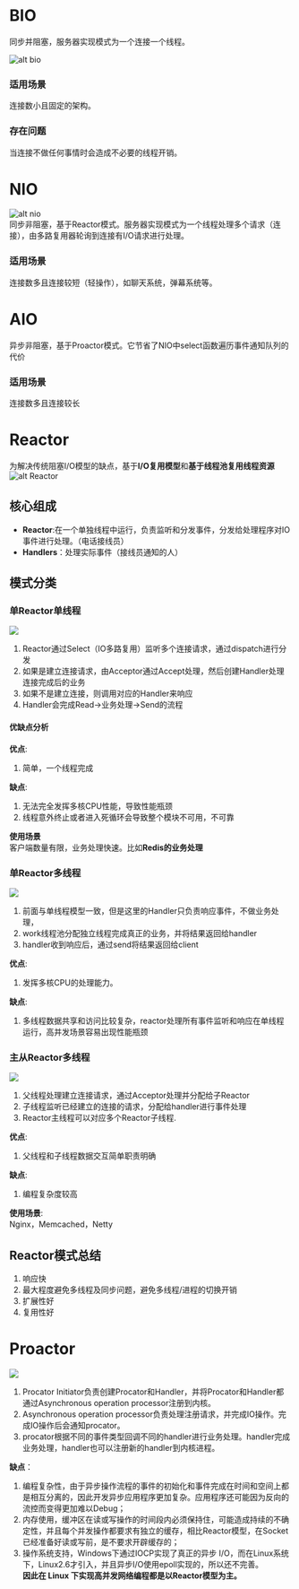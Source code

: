 # BIO
同步并阻塞，服务器实现模式为一个连接一个线程。  
 
![alt bio](https://community-header-1306990603.cos.ap-guangzhou.myqcloud.com/IO/bio.png)
### 适用场景
连接数小且固定的架构。
### 存在问题
当连接不做任何事情时会造成不必要的线程开销。  

# NIO
![alt nio ](https://community-header-1306990603.cos.ap-guangzhou.myqcloud.com/IO%2Freactor%E6%A8%A1%E5%9E%8B.jpg)  
同步非阻塞，基于Reactor模式。服务器实现模式为一个线程处理多个请求（连接），由多路复用器轮询到连接有I/O请求进行处理。
### 适用场景
连接数多且连接较短（轻操作），如聊天系统，弹幕系统等。
# AIO
异步非阻塞，基于Proactor模式。它节省了NIO中select函数遍历事件通知队列的代价
### 适用场景
连接数多且连接较长

# Reactor
为解决传统阻塞I/O模型的缺点，基于**I/O复用模型**和**基于线程池复用线程资源**  
![alt Reactor](https://community-header-1306990603.cos.ap-guangzhou.myqcloud.com/IO%2Freactor%E6%A8%A1%E5%9E%8B.jpg)
## 核心组成
* **Reactor**:在一个单独线程中运行，负责监听和分发事件，分发给处理程序对IO事件进行处理。（电话接线员）
* **Handlers**：处理实际事件（接线员通知的人）
## 模式分类
### 单Reactor单线程
![ ](https://community-header-1306990603.cos.ap-guangzhou.myqcloud.com/IO%2F%E5%8D%95reactor%E5%8D%95%E7%BA%BF%E7%A8%8B.jpg)  
1. Reactor通过Select（IO多路复用）监听多个连接请求，通过dispatch进行分发  
2. 如果是建立连接请求，由Acceptor通过Accept处理，然后创建Handler处理连接完成后的业务
3. 如果不是建立连接，则调用对应的Handler来响应
4. Handler会完成Read->业务处理->Send的流程
#### 优缺点分析
**优点**:  
1. 简单，一个线程完成  
     
**缺点**:
1. 无法完全发挥多核CPU性能，导致性能瓶颈   
2. 线程意外终止或者进入死循环会导致整个模块不可用，不可靠  

**使用场景**  
客户端数量有限，业务处理快速。比如**Redis的业务处理**
### 单Reactor多线程
![ ](https://community-header-1306990603.cos.ap-guangzhou.myqcloud.com/IO%2F%E5%8D%95Reactor%E5%A4%9A%E7%BA%BF%E7%A8%8B.jpg)  
1. 前面与单线程模型一致，但是这里的Handler只负责响应事件，不做业务处理，
2. work线程池分配独立线程完成真正的业务，并将结果返回给handler
3. handler收到响应后，通过send将结果返回给client  

**优点**:  
1. 发挥多核CPU的处理能力。
     
**缺点**:  
1. 多线程数据共享和访问比较复杂，reactor处理所有事件监听和响应在单线程运行，高并发场景容易出现性能瓶颈
 
### 主从Reactor多线程  
![](https://community-header-1306990603.cos.ap-guangzhou.myqcloud.com/IO/%E4%B8%BB%E4%BB%8EReactor%E5%A4%9A%E7%BA%BF%E7%A8%8B%E6%A8%A1%E5%9E%8B.jpg)
1. 父线程处理建立连接请求，通过Acceptor处理并分配给子Reactor  
2. 子线程监听已经建立的连接的请求，分配给handler进行事件处理  
3. Reactor主线程可以对应多个Reactor子线程.  
   
**优点**:  
1. 父线程和子线程数据交互简单职责明确  
     
**缺点**:
1. 编程复杂度较高  
   
**使用场景**:  
Nginx，Memcached，Netty
## Reactor模式总结  
1. 响应快
2. 最大程度避免多线程及同步问题，避免多线程/进程的切换开销
3. 扩展性好
4. 复用性好
# Proactor
![](https://community-header-1306990603.cos.ap-guangzhou.myqcloud.com/IO%2Fproactor.jpg)
1. Procator Initiator负责创建Procator和Handler，并将Procator和Handler都通过Asynchronous operation processor注册到内核。
2. Asynchronous operation processor负责处理注册请求，并完成IO操作。完成IO操作后会通知procator。
3. procator根据不同的事件类型回调不同的handler进行业务处理。handler完成业务处理，handler也可以注册新的handler到内核进程。  
   
**缺点**：

1. 编程复杂性，由于异步操作流程的事件的初始化和事件完成在时间和空间上都是相互分离的，因此开发异步应用程序更加复杂。应用程序还可能因为反向的流控而变得更加难以Debug；
2. 内存使用，缓冲区在读或写操作的时间段内必须保持住，可能造成持续的不确定性，并且每个并发操作都要求有独立的缓存，相比Reactor模型，在Socket已经准备好读或写前，是不要求开辟缓存的；
3. 操作系统支持，Windows下通过IOCP实现了真正的异步 I/O，而在Linux系统下，Linux2.6才引入，并且异步I/O使用epoll实现的，所以还不完善。  
**因此在 Linux 下实现高并发网络编程都是以Reactor模型为主。**
